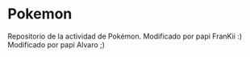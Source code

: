 # Pokemon
 Repositorio de la actividad de Pokémon.
 Modificado por papi FranKii :)
 Modificado por papi Alvaro ;)